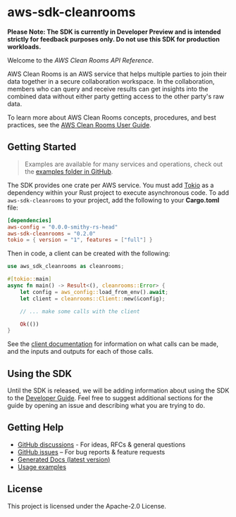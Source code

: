 # aws-sdk-cleanrooms

**Please Note: The SDK is currently in Developer Preview and is intended strictly for
feedback purposes only. Do not use this SDK for production workloads.**

Welcome to the _AWS Clean Rooms API Reference_.

AWS Clean Rooms is an AWS service that helps multiple parties to join their data together in a secure collaboration workspace. In the collaboration, members who can query and receive results can get insights into the combined data without either party getting access to the other party's raw data.

To learn more about AWS Clean Rooms concepts, procedures, and best practices, see the [AWS Clean Rooms User Guide](https://docs.aws.amazon.com/clean-rooms/latest/userguide/what-is.html).

## Getting Started

> Examples are available for many services and operations, check out the
> [examples folder in GitHub](https://github.com/awslabs/aws-sdk-rust/tree/main/examples).

The SDK provides one crate per AWS service. You must add [Tokio](https://crates.io/crates/tokio)
as a dependency within your Rust project to execute asynchronous code. To add `aws-sdk-cleanrooms` to
your project, add the following to your **Cargo.toml** file:

```toml
[dependencies]
aws-config = "0.0.0-smithy-rs-head"
aws-sdk-cleanrooms = "0.2.0"
tokio = { version = "1", features = ["full"] }
```

Then in code, a client can be created with the following:

```rust
use aws_sdk_cleanrooms as cleanrooms;

#[tokio::main]
async fn main() -> Result<(), cleanrooms::Error> {
    let config = aws_config::load_from_env().await;
    let client = cleanrooms::Client::new(&config);

    // ... make some calls with the client

    Ok(())
}
```

See the [client documentation](https://docs.rs/aws-sdk-cleanrooms/latest/aws_sdk_cleanrooms/client/struct.Client.html)
for information on what calls can be made, and the inputs and outputs for each of those calls.

## Using the SDK

Until the SDK is released, we will be adding information about using the SDK to the
[Developer Guide](https://docs.aws.amazon.com/sdk-for-rust/latest/dg/welcome.html). Feel free to suggest
additional sections for the guide by opening an issue and describing what you are trying to do.

## Getting Help

* [GitHub discussions](https://github.com/awslabs/aws-sdk-rust/discussions) - For ideas, RFCs & general questions
* [GitHub issues](https://github.com/awslabs/aws-sdk-rust/issues/new/choose) – For bug reports & feature requests
* [Generated Docs (latest version)](https://awslabs.github.io/aws-sdk-rust/)
* [Usage examples](https://github.com/awslabs/aws-sdk-rust/tree/main/examples)

## License

This project is licensed under the Apache-2.0 License.

